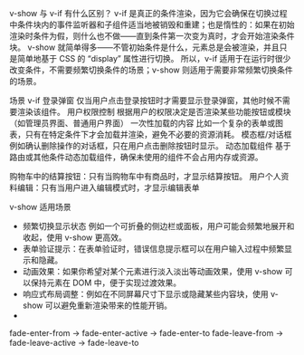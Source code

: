 v-show 与 v-if 有什么区别？
v-if 是真正的条件渲染，因为它会确保在切换过程中条件块内的事件监听器和子组件适当地被销毁和重建；也是惰性的：如果在初始渲染时条件为假，则什么也不做——直到条件第一次变为真时，才会开始渲染条件块。
v-show 就简单得多——不管初始条件是什么，元素总是会被渲染，并且只是简单地基于 CSS 的 “display” 属性进行切换。
所以，v-if 适用于在运行时很少改变条件，不需要频繁切换条件的场景；v-show 则适用于需要非常频繁切换条件的场景。

场景 v-if
登录弹窗 仅当用户点击登录按钮时才需要显示登录弹窗，其他时候不需要渲染该组件。
用户权限控制 根据用户的权限决定是否渲染某些功能按钮或模块（如管理员界面、普通用户界面）
一次性加载的内容 比如一个复杂的表单或图表，只有在特定条件下才会加载并渲染，避免不必要的资源消耗。
模态框/对话框 例如确认删除操作的对话框，只在用户点击删除按钮时显示。
动态加载组件 基于路由或其他条件动态加载组件，确保未使用的组件不会占用内存或资源。

购物车中的结算按钮：只有当购物车中有商品时，才显示结算按钮。
用户个人资料编辑：只有当用户进入编辑模式时，才显示编辑表单


v-show 适用场景
- 频繁切换显示状态 例如一个可折叠的侧边栏或面板，用户可能会频繁地展开和收起，使用 v-show 更高效。
- 表单验证提示：在表单验证时，错误信息提示框可以在用户输入过程中频繁显示和隐藏。
- 动画效果：如果你希望对某个元素进行淡入淡出等动画效果，使用 v-show 可以保持元素在 DOM 中，便于实现过渡效果。
- 响应式布局调整：例如在不同屏幕尺寸下显示或隐藏某些内容块，使用 v-show 可以避免重新渲染带来的性能开销。
- 
fade-enter-from → fade-enter-active → fade-enter-to
fade-leave-from → fade-leave-active → fade-leave-to